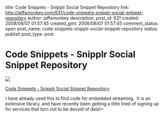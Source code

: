 title: Code Snippets - Snipplr Social Snippet Repository
link: http://jaffamonkey.com/631/code-snippets-snipplr-social-snippet-repository
author: jaffamonkey
description: 
post_id: 631
created: 2008/08/07 01:57:45
created_gmt: 2008/08/07 01:57:45
comment_status: open
post_name: code-snippets-snipplr-social-snippet-repository
status: publish
post_type: post

# Code Snippets - Snipplr Social Snippet Repository

![](http://snipplr.com/img/logo_bundle.png)  


  
[Code Snippets - Snipplr Social Snippet Repository](http://snipplr.com/)

I have already used this to find code for embedded streaming.  It is an extensive library, and have recently been getting a little tired of signing up for services that turn out to be devoid of data!=